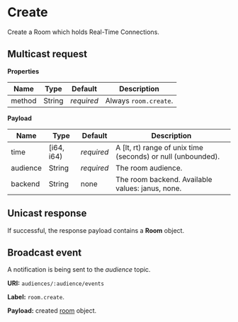 # Create

Create a Room which holds Real-Time Connections.



## Multicast request

**Properties**

Name             | Type   | Default    | Description
---------------- | ------ | ---------- | ------------------
method           | String | _required_ | Always `room.create`.


**Payload**

Name     | Type       | Default    | Description
-------- | ---------- | ---------- | ------------------
time     | [i64, i64) | _required_ | A [lt, rt) range of unix time (seconds) or null (unbounded).
audience | String     | _required_ | The room audience.
backend  | String     | none       | The room backend. Available values: janus, none.



## Unicast response

If successful, the response payload contains a **Room** object.

## Broadcast event

A notification is being sent to the _audience_ topic.

**URI:** `audiences/:audience/events`

**Label:** `room.create`.

**Payload:** created [room](../room.md#room) object.

